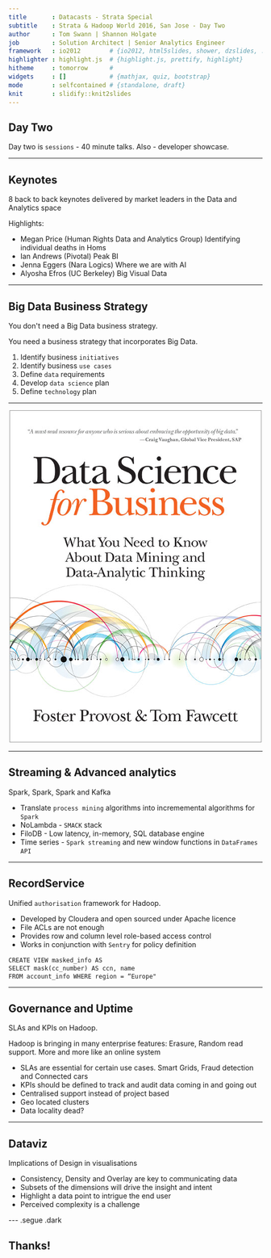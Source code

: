 ```yaml
---
title       : Datacasts - Strata Special
subtitle    : Strata & Hadoop World 2016, San Jose - Day Two
author      : Tom Swann | Shannon Holgate
job         : Solution Architect | Senior Analytics Engineer
framework   : io2012        # {io2012, html5slides, shower, dzslides, ...}
highlighter : highlight.js  # {highlight.js, prettify, highlight}
hitheme     : tomorrow      # 
widgets     : []            # {mathjax, quiz, bootstrap}
mode        : selfcontained # {standalone, draft}
knit        : slidify::knit2slides
---
```


## Day Two

Day two is `sessions` - 40 minute talks. Also - developer showcase.

---
## Keynotes

8 back to back keynotes delivered by market leaders in the Data and Analytics space

Highlights:
- Megan Price (Human Rights Data and Analytics Group) Identifying individual deaths in Homs
- Ian Andrews (Pivotal) Peak BI
- Jenna Eggers (Nara Logics) Where we are with AI
- Alyosha Efros (UC Berkeley) Big Visual Data

---
## Big Data Business Strategy

You don't need a Big Data business strategy.

You need a business strategy that incorporates Big Data.

1. Identify business `initiatives`
2. Identify business `use cases`
3. Define `data` requirements
4. Develop `data science` plan
5. Define `technology` plan

---

<div style="text-align: center;">
  <img src="assets/img/datascibiz.jpg" />
</div>

---

## Streaming & Advanced analytics

Spark, Spark, Spark and Kafka

- Translate `process mining` algorithms into incrememental algorithms for `Spark`
- NoLambda - `SMACK` stack
- FiloDB - Low latency, in-memory, SQL database engine
- Time series - `Spark streaming` and new window functions in `DataFrames API`

---

## RecordService

Unified `authorisation` framework for Hadoop.

- Developed by Cloudera and open sourced under Apache licence
- File ACLs are not enough
- Provides row and column level role-based access control
- Works in conjunction with `Sentry` for policy definition

```
CREATE VIEW masked_info AS
SELECT mask(cc_number) AS ccn, name
FROM account_info WHERE region = “Europe"
```

---

## Governance and Uptime

SLAs and KPIs on Hadoop. 

Hadoop is bringing in many enterprise features: Erasure, Random read support. More and more like an online system

- SLAs are essential for certain use cases. Smart Grids, Fraud detection and Connected cars
- KPIs should be defined to track and audit data coming in and going out
- Centralised support instead of project based
- Geo located clusters
- Data locality dead?

---
## Dataviz

Implications of Design in visualisations

- Consistency, Density and Overlay are key to communicating data
- Subsets of the dimensions will drive the insight and intent
- Highlight a data point to intrigue the end user
- Perceived complexity is a challenge

--- .segue .dark

## Thanks!



